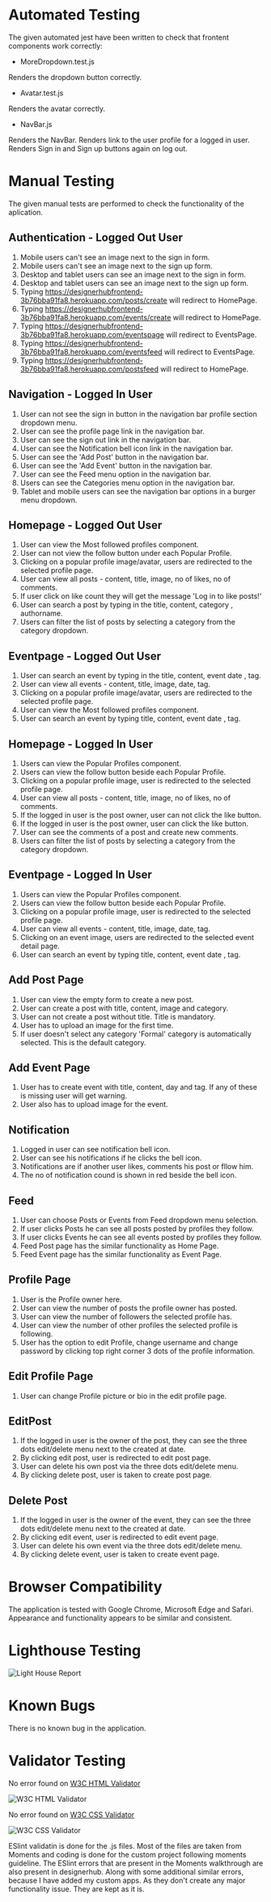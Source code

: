 # Automated Testing

The given automated jest have been written to check that frontent components work correctly:

* MoreDropdown.test.js

Renders the dropdown button correctly.

* Avatar.test.js

Renders the avatar correctly.

* NavBar.js

Renders the NavBar.
Renders link to the user profile for a logged in user.
Renders Sign in and Sign up buttons again on log out.

# Manual Testing

The given manual tests are performed to check the functionality of the aplication.

## Authentication - Logged Out User

1. Mobile users can't see an image next to the sign in form.
2. Mobile users can't see an image next to the sign up form.
3. Desktop and tablet users can see an image next to the sign in form.
4. Desktop and tablet users can see an image next to the sign up form.
5. Typing https://designerhubfrontend-3b76bba91fa8.herokuapp.com/posts/create will redirect to HomePage.
6. Typing https://designerhubfrontend-3b76bba91fa8.herokuapp.com/events/create will redirect to HomePage.
7. Typing https://designerhubfrontend-3b76bba91fa8.herokuapp.com/eventspage will redirect to EventsPage.
8. Typing https://designerhubfrontend-3b76bba91fa8.herokuapp.com/eventsfeed will redirect to EventsPage.
9. Typing https://designerhubfrontend-3b76bba91fa8.herokuapp.com/postsfeed will redirect to HomePage.

## Navigation - Logged In User

1. User can not see the sign in button in the navigation bar profile section dropdown menu.
2. User can see the profile page link in the navigation bar.
3. User can see the sign out link in the navigation bar.
4. User can see the Notification bell icon link in the navigation bar.
5. User can see the 'Add Post' button in the navigation bar.
6. User can see the 'Add Event' button in the navigation bar.
7. User can see the Feed menu option in the navigation bar.
8. Users can see the Categories menu option in the navigation bar.
9. Tablet and mobile users can see the navigation bar options in a burger menu dropdown.

## Homepage - Logged Out User

1. User can view the Most followed profiles component.
2. User can not view the follow button under each Popular Profile.
3. Clicking on a popular profile image/avatar, users are redirected to the selected profile page.
4. User can view all posts - content, title, image, no of likes, no of comments.
5. If user click on like count they will get the message 'Log in to like posts!'
6. User can search a post by typing in the title, content, category , authorname.
7. Users can filter the list of posts by selecting a category from the category dropdown.


## Eventpage - Logged Out User

1. User can search an event by typing in the title, content, event date , tag.
2. User can view all events - content, title, image, date, tag.
3. Clicking on a popular profile image/avatar, users are redirected to the selected profile page.
4. User can view the Most followed profiles component.
5. User can search an event by typing  title, content, event date , tag.

## Homepage - Logged In User

1. Users can view the Popular Profiles component.
2. Users can view the follow button beside each Popular Profile.
3. Clicking on a popular profile image, user is redirected to the selected profile page.
4. User can view all posts - content, title, image, no of likes, no of comments.
5. If the logged in user is the post owner, user can not click the like button.
6. If the logged in user is the post owner, user can click the like button.
7. User can see the comments of a post and create new comments.
8. Users can filter the list of posts by selecting a category from the category dropdown.

## Eventpage - Logged In User

1. Users can view the Popular Profiles component.
2. Users can view the follow button beside each Popular Profile.
3. Clicking on a popular profile image, user is redirected to the selected profile page.
4. User can view all events - content, title, image, date, tag.
5. Clicking on an event image, users are redirected to the selected event detail page.
6. User can search an event by typing  title, content, event date , tag.

## Add Post Page

1. User can view the empty form to create a new post.
2. User can create a post with title, content, image and category.
3. User can not create a post without title. Title is mandatory.
4. User has to upload an image for the first time.
5. If user doesn't select any category 'Formal' category is automatically selected. This is the default category.

## Add Event Page

1. User has to create event with title, content, day and tag. If any of these is missing user will get warning. 
2. User also has to upload image for the event.

## Notification

1. Logged in user can see notification bell icon.
2. User can see his notifications if he clicks the bell icon.
3. Notifications are if another user likes, comments his post or fllow him.
4. The no of notification cound is shown in red beside the bell icon.

## Feed

1. User can choose Posts or Events from Feed dropdown menu selection.
2. If user clicks Posts he can see all posts posted by profiles they follow.
3. If user clicks Events he can see all events posted by profiles they follow.
4. Feed Post page has the similar functionality as Home Page.
5. Feed Event page has the similar functionality as Event Page.

## Profile Page

1. User is the Profile owner here.
2. User can view the number of posts the profile owner has posted.
3. User can view the number of followers the selected profile has.
4. User can view the number of other profiles the selected profile is following.
5. User has the option to edit Profile, change username and change password by clicking top right corner 3 dots of the profile information.

## Edit Profile Page
1. User can change Profile picture or bio in the edit profile page.

## EditPost

1. If the logged in user is the owner of the post, they can see the three dots edit/delete menu next to the created at date.
2. By clicking edit post, user is redirected to edit post page.
3. User can delete his own post via the three dots edit/delete menu.
4. By clicking delete post, user is taken to create post page. 

## Delete Post

1. If the logged in user is the owner of the event, they can see the three dots edit/delete menu next to the created at date.
2. By clicking edit event, user is redirected to edit event page.
3. User can delete his own event via the three dots edit/delete menu.
4. By clicking delete event, user is taken to create event page. 

# Browser Compatibility

The application is tested with Google Chrome, Microsoft Edge and Safari. Appearance and functionality appears to be similar and consistent.

# Lighthouse Testing

![Light House Report](docs/readme/images/lighthouse.png)

# Known Bugs
There is no known bug in the application.

# Validator Testing

No error found on [W3C HTML Validator](https://validator.w3.org/)

 ![W3C HTML Validator](docs/readme/images/htmlvalidator.png)

No error found on [W3C CSS Validator](https://jigsaw.w3.org/css-validator/)

![W3C CSS Validator](docs/readme/images/cssvalidator.png)

ESlint validatin is done for the .js files. Most of the files are taken from Moments and coding is done for the custom project following moments guideline.
The ESlint errors that are present in the Moments walkthrough are also present in designerhub. Along with some additional similar errors, because I have added my custom apps. As they don't create any major functionality issue. They are kept as it is.


